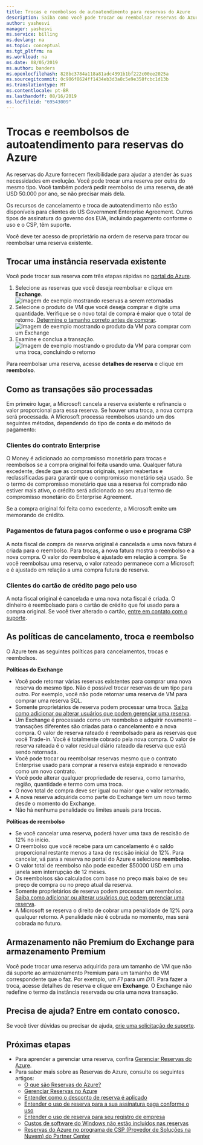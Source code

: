```yaml
---
title: Trocas e reembolsos de autoatendimento para reservas do Azure
description: Saiba como você pode trocar ou reembolsar reservas do Azure.
author: yashesvi
manager: yashesvi
ms.service: billing
ms.devlang: na
ms.topic: conceptual
ms.tgt_pltfrm: na
ms.workload: na
ms.date: 08/05/2019
ms.author: banders
ms.openlocfilehash: 828bc3784a118a81adc4391b1bf222c00ee2025a
ms.sourcegitcommit: 0c906f8624ff1434eb3d3a8c5e9e358fcbc1d13b
ms.translationtype: MT
ms.contentlocale: pt-BR
ms.lasthandoff: 08/16/2019
ms.locfileid: "69543009"
---
```

# <a name="self-service-exchanges-and-refunds-for-azure-reservations"></a>Trocas e reembolsos de autoatendimento para reservas do Azure

As reservas do Azure fornecem flexibilidade para ajudar a atender às suas necessidades em evolução. Você pode trocar uma reserva por outra do mesmo tipo. Você também poderá pedir reembolso de uma reserva, de até USD 50.000 por ano, se não precisar mais dela.

Os recursos de cancelamento e troca de autoatendimento não estão disponíveis para clientes do US Government Enterprise Agreement. Outros tipos de assinatura do governo dos EUA, incluindo pagamento conforme o uso e o CSP, têm suporte.

Você deve ter acesso de proprietário na ordem de reserva para trocar ou reembolsar uma reserva existente.

## <a name="exchange-an-existing-reserved-instance"></a>Trocar uma instância reservada existente

Você pode trocar sua reserva com três etapas rápidas no [portal do Azure](https://portal.azure.com/#blade/Microsoft_Azure_Reservations/ReservationsBrowseBlade).

1. Selecione as reservas que você deseja reembolsar e clique em **Exchange**.  
    ![Imagem de exemplo mostrando reservas a serem retornadas](./media/billing-azure-reservations-self-service-exchange-and-refund/exchange-refund-return.png)
2. Selecione o produto de VM que você deseja comprar e digite uma quantidade. Verifique se o novo total de compra é maior que o total de retorno. [Determine o tamanho correto antes de comprar](../virtual-machines/windows/prepay-reserved-vm-instances.md#determine-the-right-vm-size-before-you-buy).  
    ![Imagem de exemplo mostrando o produto da VM para comprar com um Exchange](./media/billing-azure-reservations-self-service-exchange-and-refund/exchange-refund-select-purchase.png)
3. Examine e conclua a transação.  
    ![Imagem de exemplo mostrando o produto da VM para comprar com uma troca, concluindo o retorno](./media/billing-azure-reservations-self-service-exchange-and-refund/exchange-refund-confirm-exchange.png)

Para reembolsar uma reserva, acesse **detalhes de reserva** e clique em **reembolso**.

## <a name="how-transactions-are-processed"></a>Como as transações são processadas

Em primeiro lugar, a Microsoft cancela a reserva existente e refinancia o valor proporcional para essa reserva. Se houver uma troca, a nova compra será processada. A Microsoft processa reembolsos usando um dos seguintes métodos, dependendo do tipo de conta e do método de pagamento:

### <a name="enterprise-agreement-customers"></a>Clientes do contrato Enterprise

O Money é adicionado ao compromisso monetário para trocas e reembolsos se a compra original foi feita usando uma. Qualquer fatura excedente, desde que as compras originais, sejam reabertas e reclassificadas para garantir que o compromisso monetário seja usado. Se o termo de compromisso monetário que usa a reserva foi comprado não estiver mais ativo, o crédito será adicionado ao seu atual termo de compromisso monetário do Enterprise Agreement.

Se a compra original foi feita como excedente, a Microsoft emite um memorando de crédito.

### <a name="pay-as-you-go-invoice-payments-and-csp-program"></a>Pagamentos de fatura pagos conforme o uso e programa CSP

A nota fiscal de compra de reserva original é cancelada e uma nova fatura é criada para o reembolso. Para trocas, a nova fatura mostra o reembolso e a nova compra. O valor do reembolso é ajustado em relação à compra. Se você reembolsau uma reserva, o valor rateado permanece com a Microsoft e é ajustado em relação a uma compra futura de reserva.

### <a name="pay-as-you-go-credit-card-customers"></a>Clientes do cartão de crédito pago pelo uso

A nota fiscal original é cancelada e uma nova nota fiscal é criada. O dinheiro é reembolsado para o cartão de crédito que foi usado para a compra original. Se você tiver alterado o cartão, [entre em contato com o suporte](https://portal.azure.com/#blade/Microsoft_Azure_Support/HelpAndSupportBlade/newsupportrequest).

## <a name="cancel-exchange-and-refund-policies"></a>As políticas de cancelamento, troca e reembolso

O Azure tem as seguintes políticas para cancelamentos, trocas e reembolsos.

**Políticas do Exchange**

- Você pode retornar várias reservas existentes para comprar uma nova reserva do mesmo tipo. Não é possível trocar reservas de um tipo para outro. Por exemplo, você não pode retornar uma reserva de VM para comprar uma reserva SQL.
- Somente proprietários de reserva podem processar uma troca. [Saiba como adicionar ou alterar usuários que podem gerenciar uma reserva](billing-manage-reserved-vm-instance.md#add-or-change-users-who-can-manage-a-reservation).
- Um Exchange é processado como um reembolso e adquirir novamente – transações diferentes são criadas para o cancelamento e a nova compra. O valor de reserva rateado é reembolsado para as reservas que você Trade-in. Você é totalmente cobrado pela nova compra. O valor de reserva rateada é o valor residual diário rateado da reserva que está sendo retornada.
- Você pode trocar ou reembolsar reservas mesmo que o contrato Enterprise usado para comprar a reserva esteja expirado e renovado como um novo contrato.
- Você pode alterar qualquer propriedade de reserva, como tamanho, região, quantidade e termo com uma troca.
- O novo total de compra deve ser igual ou maior que o valor retornado.
- A nova reserva adquirida como parte do Exchange tem um novo termo desde o momento do Exchange.
- Não há nenhuma penalidade ou limites anuais para trocas.

**Políticas de reembolso**
- Se você cancelar uma reserva, poderá haver uma taxa de rescisão de 12% no início.
- O reembolso que você recebe para um cancelamento é o saldo proporcional restante menos a taxa de rescisão inicial de 12%. Para cancelar, vá para a reserva no portal do Azure e selecione **reembolso**.
- O valor total de reembolso não pode exceder $50000 USD em uma janela sem interrupção de 12 meses.
- Os reembolsos são calculados com base no preço mais baixo de seu preço de compra ou no preço atual da reserva.
- Somente proprietários de reserva podem processar um reembolso. [Saiba como adicionar ou alterar usuários que podem gerenciar uma reserva](billing-manage-reserved-vm-instance.md#add-or-change-users-who-can-manage-a-reservation).
- A Microsoft se reserva o direito de cobrar uma penalidade de 12% para qualquer retorno. A penalidade não é cobrada no momento, mas será cobrada no futuro.

## <a name="exchange-non-premium-storage-for-premium-storage"></a>Armazenamento não Premium do Exchange para armazenamento Premium

Você pode trocar uma reserva adquirida para um tamanho de VM que não dá suporte ao armazenamento Premium para um tamanho de VM correspondente que o faz. Por exemplo, um _F1_ para um _D11_. Para fazer a troca, acesse detalhes de reserva e clique em **Exchange**. O Exchange não redefine o termo da instância reservada ou cria uma nova transação.

## <a name="need-help-contact-us"></a>Precisa de ajuda? Entre em contato conosco.

Se você tiver dúvidas ou precisar de ajuda, [crie uma solicitação de suporte](https://portal.azure.com/#blade/Microsoft_Azure_Support/HelpAndSupportBlade/newsupportrequest).

## <a name="next-steps"></a>Próximas etapas

- Para aprender a gerenciar uma reserva, confira [Gerenciar Reservas do Azure](billing-manage-reserved-vm-instance.md).
- Para saber mais sobre as Reservas do Azure, consulte os seguintes artigos:
    - [O que são Reservas do Azure?](billing-save-compute-costs-reservations.md)
    - [Gerenciar Reservas no Azure](billing-manage-reserved-vm-instance.md)
    - [Entender como o desconto de reserva é aplicado](billing-understand-vm-reservation-charges.md)
    - [Entender o uso de reserva para a sua assinatura paga conforme o uso](billing-understand-reserved-instance-usage.md)
    - [Entender o uso de reserva para seu registro de empresa](billing-understand-reserved-instance-usage-ea.md)
    - [Custos de software do Windows não estão incluídos nas reservas](billing-reserved-instance-windows-software-costs.md)
    - [Reservas do Azure no programa de CSP (Provedor de Soluções na Nuvem) do Partner Center](/partner-center/azure-reservations)

